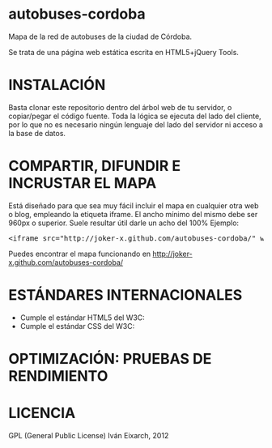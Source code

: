 autobuses-cordoba
=================

Mapa de la red de autobuses de la ciudad de Córdoba.

Se trata de una página web estática escrita en HTML5+jQuery Tools.

INSTALACIÓN
===========
Basta clonar este repositorio dentro del árbol web de tu servidor, o copiar/pegar el código fuente. Toda la lógica se ejecuta del lado del cliente, por lo que no es necesario ningún lenguaje del lado del servidor ni acceso a la base de datos.

COMPARTIR, DIFUNDIR E INCRUSTAR EL MAPA
=======================================
Está diseñado para que sea muy fácil incluir el mapa en cualquier otra web o blog, empleando la etiqueta iframe. El ancho mínimo del mismo debe ser 960px o superior. Suele resultar útil darle un acho del 100% Ejemplo:
<pre>
&lt;iframe src="http://joker-x.github.com/autobuses-cordoba/" width="960" height="600"&gt;&lt;iframe&gt;
</pre>

Puedes encontrar el mapa funcionando en http://joker-x.github.com/autobuses-cordoba/

ESTÁNDARES INTERNACIONALES
==========================
* Cumple el estándar HTML5 del W3C:
* Cumple el estándar CSS del W3C:

OPTIMIZACIÓN: PRUEBAS DE RENDIMIENTO
====================================


LICENCIA
========
GPL (General Public License)
Iván Eixarch, 2012
